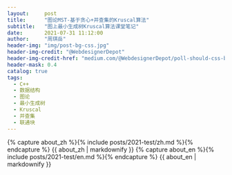 ```yaml
---
layout:     post
title:      "图论MST-基于贪心+并查集的Kruscal算法"
subtitle:   "图上最小生成树Kruscal算法课堂笔记"
date:       2021-07-31 11:12:00
author:     "周琪岳"
header-img: "img/post-bg-css.jpg"
header-img-credit: "@WebdesignerDepot"
header-img-credit-href: "medium.com/@WebdesignerDepot/poll-should-css-become-more-like-a-programming-language-c74eb26a4270"
header-mask: 0.4
catalog: true
tags: 
  - C++
  - 数据结构
  - 图论
  - 最小生成树
  - Kruscal
  - 并查集
  - 联通块
---
```

{% capture about_zh %}{% include posts/2021-test/zh.md %}{% endcapture %} {{ about_zh | markdownify }}
{% capture about_en %}{% include posts/2021-test/en.md %}{% endcapture %} {{ about_en | markdownify }}
